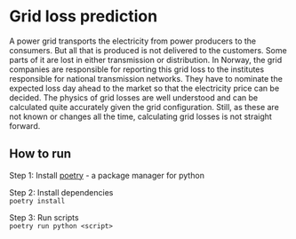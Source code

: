 # Grid loss prediction
A power grid transports the electricity from power producers to the consumers. But all that is produced is not delivered to the customers. Some parts of it are lost in either transmission or distribution. In Norway, the grid companies are responsible for reporting this grid loss to the institutes responsible for national transmission networks. They have to nominate the expected loss day ahead to the market so that the electricity price can be decided.  The physics of grid losses are well understood and can be calculated quite accurately given the grid configuration. Still, as these are not known or changes all the time, calculating grid losses is not straight forward.


## How to run

Step 1: Install [poetry](https://python-poetry.org/docs/) - a package manager for python

Step 2: Install dependencies  
`poetry install`

Step 3: Run scripts  
`poetry run python <script>`




